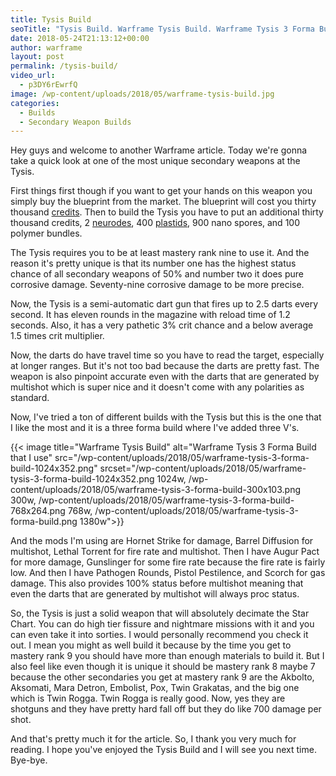 ```yaml
---
title: Tysis Build
seoTitle: "Tysis Build. Warframe Tysis Build. Warframe Tysis 3 Forma Build"
date: 2018-05-24T21:13:12+00:00
author: warframe
layout: post
permalink: /tysis-build/
video_url:
  - p3DY6rEwrfQ
image: /wp-content/uploads/2018/05/warframe-tysis-build.jpg
categories:
  - Builds
  - Secondary Weapon Builds
---
```

Hey guys and welcome to another Warframe article. Today we're gonna take a quick look at one of the most unique secondary weapons at the Tysis.<!--more-->

First things first though if you want to get your hands on this weapon you simply buy the blueprint from the market. The blueprint will cost you thirty thousand [credits](https://warframeblog.com/farm-credits-750k-credits-per-hour/). Then to build the Tysis you have to put an additional thirty thousand credits, 2 [neurodes](https://warframeblog.com/warframe-neurodes-farming/), 400 [plastids](https://warframeblog.com/warframe-plastids-farming/), 900 nano spores, and 100 polymer bundles.

The Tysis requires you to be at least mastery rank nine to use it. And the reason it's pretty unique is that its number one has the highest status chance of all secondary weapons of 50% and number two it does pure corrosive damage. Seventy-nine corrosive damage to be more precise.

Now, the Tysis is a semi-automatic dart gun that fires up to 2.5 darts every second. It has eleven rounds in the magazine with reload time of 1.2 seconds. Also, it has a very pathetic 3% crit chance and a below average 1.5 times crit multiplier.

Now, the darts do have travel time so you have to read the target, especially at longer ranges. But it's not too bad because the darts are pretty fast. The weapon is also pinpoint accurate even with the darts that are generated by multishot which is super nice and it doesn't come with any polarities as standard.

Now, I've tried a ton of different builds with the Tysis but this is the one that I like the most and it is a three forma build where I've added three V's.

{{< image title="Warframe Tysis Build" alt="Warframe Tysis 3 Forma Build that I use" src="/wp-content/uploads/2018/05/warframe-tysis-3-forma-build-1024x352.png" srcset="/wp-content/uploads/2018/05/warframe-tysis-3-forma-build-1024x352.png 1024w, /wp-content/uploads/2018/05/warframe-tysis-3-forma-build-300x103.png 300w, /wp-content/uploads/2018/05/warframe-tysis-3-forma-build-768x264.png 768w, /wp-content/uploads/2018/05/warframe-tysis-3-forma-build.png 1380w">}}

And the mods I'm using are Hornet Strike for damage, Barrel Diffusion for multishot, Lethal Torrent for fire rate and multishot. Then I have Augur Pact for more damage, Gunslinger for some fire rate because the fire rate is fairly low. And then I have Pathogen Rounds, Pistol Pestilence, and Scorch for gas damage. This also provides 100% status before multishot meaning that even the darts that are generated by multishot will always proc status.

So, the Tysis is just a solid weapon that will absolutely decimate the Star Chart. You can do high tier fissure and nightmare missions with it and you can even take it into sorties. I would personally recommend you check it out. I mean you might as well build it because by the time you get to mastery rank 9 you should have more than enough materials to build it. But I also feel like even though it is unique it should be mastery rank 8 maybe 7 because the other secondaries you get at mastery rank 9 are the Akbolto, Aksomati, Mara Detron, Embolist, Pox, Twin Grakatas, and the big one which is Twin Rogga. Twin Rogga is really good. Now, yes they are shotguns and they have pretty hard fall off but they do like 700 damage per shot.

And that's pretty much it for the article. So, I thank you very much for reading. I hope you've enjoyed the Tysis Build and I will see you next time. Bye-bye.